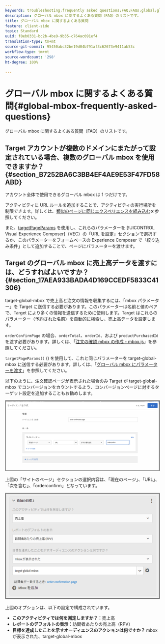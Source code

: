 ```yaml
---
keywords: troubleshooting;frequently asked questions;FAQ;FAQs;global;global mbox
description: グローバル mbox に関するよくある質問（FAQ）のリストです。
title: グローバル mbox に関するよくある質問
feature: client-side
topic: Standard
uuid: f8eb0331-bc2b-4be9-9b35-c764ac091ef4
translation-type: tm+mt
source-git-commit: 95450abc32be19d04b791af3c62673e9411ab53c
workflow-type: tm+mt
source-wordcount: '298'
ht-degree: 100%

---
```



# グローバル mbox に関するよくある質問{#global-mbox-frequently-asked-questions}

グローバル mbox に関するよくある質問（FAQ）のリストです。

## Target アカウントが複数のドメインにまたがって設定されている場合、複数のグローバル mbox を使用できますか？{#section_B7252BA6C3BB4EF4AE9E53F47FD58ABD}

アカウント全体で使用できるグローバル mbox は 1 つだけです。

アクティビティに URL ルールを追加することで、アクティビティの実行場所を制限できます。詳しくは、[類似のページに同じエクスペリエンスを組み込む](/help/c-experiences/c-visual-experience-composer/temtest.md#task_2539D51A18044F82B0D9895636546781)を参照してください。

また、[targetPageParams](/help/c-implementing-target/c-implementing-target-for-client-side-web/targetpageparams.md) を使用し、これらのパラメーターを [!UICONTROL Visual Experience Composer]（VEC）の「URL を設定」セクションで選択するか、このパラメーターをフォームベースの Experience Composer で「絞り込み条件」として追加することで、ページにパラメーターを渡せます。

## Target のグローバル mbox に売上高データを渡すには、どうすればよいですか？{#section_17AEA933BADA4D169CCEDF5833C41306}

target-global-mbox で売上高と注文の情報を収集するには、「mbox パラメーター」を Target に送信する必要があります。このパラメーターは名前と値のペアで、Target により多くの情報を送信するために使用します。Target はこれらのパラメーター（予約された名前）を自動的に検索し、売上高データを設定します。

`orderConfirmPage` の場合、`orderTotal`、`orderId`、および `productPurchasedId` を渡す必要があります。詳しくは、「[注文の確認 mbox の作成 - mbox.js](/help/c-implementing-target/c-implementing-target-for-client-side-web/t-mbox-download/orderconfirm-create.md#task_0036D5F6C062442788BB55E872816D82)」を参照してください。

`targetPageParams()` () を使用して、これと同じパラメーターを target-global-mbox に送信する必要があります。詳しくは、「[グローバル mbox にパラメーターを渡す](/help/c-implementing-target/c-implementing-target-for-client-side-web/t-mbox-download/c-understanding-global-mbox/pass-parameters-to-global-mbox.md#concept_33362A04146C4E3C8E7089B65F38B5E5)」を参照してください。

以下のように、注文確認ページが表示された場合のみ Target が target-global-mbox でコンバージョンをカウントするよう、コンバージョンページに対するターゲット設定を追加することもお勧めします。

![](assets/revenue1.png)

上図の「サイトのページ」セクションの選択内容は、「現在のページ」、「URL」、「次を含む」、「orderconfirm」となっています。

![](assets/revenue2.png)

上図のオプションは、以下の設定で構成されています。

* **このアクティビティでは何を測定しますか？：**&#x200B;売上高
* **レポートのデフォルトの表示：**&#x200B;訪問者あたりの売上高（RPV）
* **目標を達成したことを示すオーディエンスのアクションは何ですか？** mbox が表示された、target-global-mbox